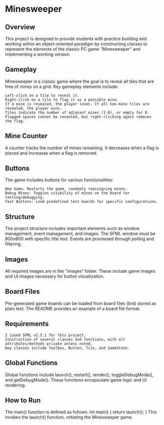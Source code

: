 # Minesweeper
## Overview

This project is designed to provide students with practice building and working within an object-oriented paradigm by constructing classes to represent the elements of the classic PC game "Minesweeper" and implementing a working version.

## Gameplay

Minesweeper is a classic game where the goal is to reveal all tiles that are free of mines on a grid. Key gameplay elements include:

    Left-click on a tile to reveal it.
    Right-click on a tile to flag it as a possible mine.
    If a mine is revealed, the player loses. If all non-mine tiles are revealed, the player wins.
    Tiles indicate the number of adjacent mines (1-8), or empty for 0.
    Flagged spaces cannot be revealed, but right-clicking again removes the flag.

## Mine Counter

A counter tracks the number of mines remaining. It decreases when a flag is placed and increases when a flag is removed.

## Buttons

The game includes buttons for various functionalities:

    New Game: Restarts the game, randomly reassigning mines.
    Debug Mines: Toggles visibility of mines on the board for testing/debugging.
    Test Buttons: Load predefined test boards for specific configurations.

## Structure

The project structure includes important elements such as window management, event management, and images. The SFML window must be 800x600 with specific title text. Events are processed through polling and filtering.

## Images

All required images are in the "images" folder. These include game images and UI images necessary for button visualization.

## Board Files

Pre-generated game boards can be loaded from board files (brd) stored as plain text. The README provides an example of a board file format.

## Requirements

    I iused SFML v2.5.1 for this project.
    Construction of several classes and functions, with all attributes/methods private unless noted.
    Key classes include Toolbox, Button, Tile, and GameState.

## Global Functions

Global functions include launch(), restart(), render(), toggleDebugMode(), and getDebugMode(). These functions encapsulate game logic and UI rendering.

## How to Run

The main() function is defined as follows:
int main() { return launch(); }
This invokes the launch() function, initiating the Minesweeper game.

